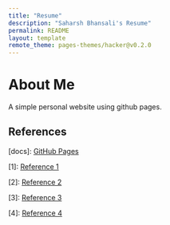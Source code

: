 ```yaml
---
title: "Resume"
description: "Saharsh Bhansali's Resume"
permalink: README
layout: template
remote_theme: pages-themes/hacker@v0.2.0
--- 
```

# About Me

A simple personal website using github pages.


## References 

[docs]: [GitHub Pages](https://pages.github.com)

[quickstart]: [Quickstart](https://docs.github.com/en/pages/quickstart)

[1]: [Reference 1](https://phuston.github.io/patrickandfrantonarethebestninjas/howto)

[2]: [Reference 2](https://nicolas-van.github.io/easy-markdown-to-github-pages/)

[3]: [Reference 3](https://dev.to/ar2pi/publish-your-markdown-docs-on-github-pages-6pe)

[4]: [Reference 4](https://docs.github.com/en/pages/setting-up-a-github-pages-site-with-jekyll/adding-content-to-your-github-pages-site-using-jekyll)
